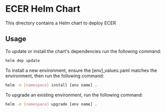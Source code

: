 # ECER Helm Chart

This directory contains a Helm chart to deploy ECER

## Usage

To update or install the chart's dependencies run the following command:

```sh
helm dep update
```

To install a new environment, ensure the [env]_values.yaml matches the environment, then run the following command:

```sh
helm -n [namespace] install [env name] .
```

To upgrade an existing environment, run the following command:

```sh
helm -n [namespace] upgrade [env name] .
```
